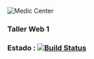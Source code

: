 ![Medic Center](https://github.com/ignacrescenzo/centro-medico/blob/master/src/main/webapp/img/logo3.png)

### Taller Web 1

### Estado : [![Build Status](https://travis-ci.org/ignacrescenzo/centro-medico.svg?branch=master)](https://travis-ci.org/ignacrescenzo/centro-medico)
